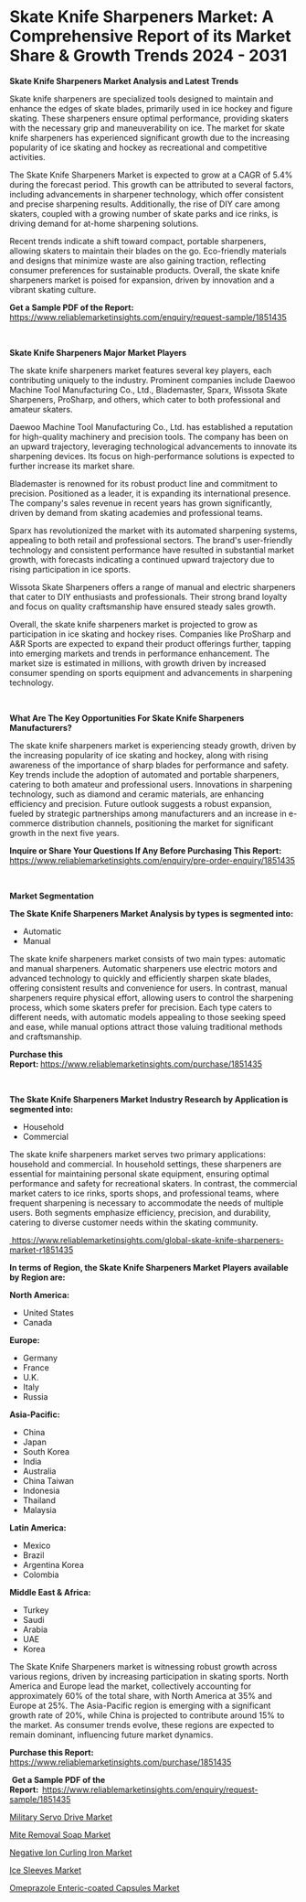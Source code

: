 <p><h1>Skate Knife Sharpeners Market: A Comprehensive Report of its Market Share & Growth Trends 2024 - 2031</h1></p><p><strong>Skate Knife Sharpeners Market Analysis and Latest Trends</strong></p>
<p><p>Skate knife sharpeners are specialized tools designed to maintain and enhance the edges of skate blades, primarily used in ice hockey and figure skating. These sharpeners ensure optimal performance, providing skaters with the necessary grip and maneuverability on ice. The market for skate knife sharpeners has experienced significant growth due to the increasing popularity of ice skating and hockey as recreational and competitive activities. </p><p>The Skate Knife Sharpeners Market is expected to grow at a CAGR of 5.4% during the forecast period. This growth can be attributed to several factors, including advancements in sharpener technology, which offer consistent and precise sharpening results. Additionally, the rise of DIY care among skaters, coupled with a growing number of skate parks and ice rinks, is driving demand for at-home sharpening solutions. </p><p>Recent trends indicate a shift toward compact, portable sharpeners, allowing skaters to maintain their blades on the go. Eco-friendly materials and designs that minimize waste are also gaining traction, reflecting consumer preferences for sustainable products. Overall, the skate knife sharpeners market is poised for expansion, driven by innovation and a vibrant skating culture.</p></p>
<p><strong>Get a Sample PDF of the Report:&nbsp;</strong> <a href="https://www.reliablemarketinsights.com/enquiry/request-sample/1851435?utm_campaign=1264&utm_medium=2&utm_source=Github&utm_content=ia&utm_term=18102024&utm_id=skate-knife-sharpeners">https://www.reliablemarketinsights.com/enquiry/request-sample/1851435</a></p>
<p>&nbsp;</p>
<p><strong>Skate Knife Sharpeners Major Market Players</strong></p>
<p><p>The skate knife sharpeners market features several key players, each contributing uniquely to the industry. Prominent companies include Daewoo Machine Tool Manufacturing Co., Ltd., Blademaster, Sparx, Wissota Skate Sharpeners, ProSharp, and others, which cater to both professional and amateur skaters.</p><p>Daewoo Machine Tool Manufacturing Co., Ltd. has established a reputation for high-quality machinery and precision tools. The company has been on an upward trajectory, leveraging technological advancements to innovate its sharpening devices. Its focus on high-performance solutions is expected to further increase its market share.</p><p>Blademaster is renowned for its robust product line and commitment to precision. Positioned as a leader, it is expanding its international presence. The company's sales revenue in recent years has grown significantly, driven by demand from skating academies and professional teams.</p><p>Sparx has revolutionized the market with its automated sharpening systems, appealing to both retail and professional sectors. The brand's user-friendly technology and consistent performance have resulted in substantial market growth, with forecasts indicating a continued upward trajectory due to rising participation in ice sports.</p><p>Wissota Skate Sharpeners offers a range of manual and electric sharpeners that cater to DIY enthusiasts and professionals. Their strong brand loyalty and focus on quality craftsmanship have ensured steady sales growth.</p><p>Overall, the skate knife sharpeners market is projected to grow as participation in ice skating and hockey rises. Companies like ProSharp and A&R Sports are expected to expand their product offerings further, tapping into emerging markets and trends in performance enhancement. The market size is estimated in millions, with growth driven by increased consumer spending on sports equipment and advancements in sharpening technology.</p></p>
<p>&nbsp;</p>
<p><strong>What Are The Key Opportunities For Skate Knife Sharpeners Manufacturers?</strong></p>
<p><p>The skate knife sharpeners market is experiencing steady growth, driven by the increasing popularity of ice skating and hockey, along with rising awareness of the importance of sharp blades for performance and safety. Key trends include the adoption of automated and portable sharpeners, catering to both amateur and professional users. Innovations in sharpening technology, such as diamond and ceramic materials, are enhancing efficiency and precision. Future outlook suggests a robust expansion, fueled by strategic partnerships among manufacturers and an increase in e-commerce distribution channels, positioning the market for significant growth in the next five years.</p></p>
<p><strong>Inquire or Share Your Questions If Any Before Purchasing This Report:</strong> <a href="https://www.reliablemarketinsights.com/enquiry/pre-order-enquiry/1851435?utm_campaign=1264&utm_medium=2&utm_source=Github&utm_content=ia&utm_term=18102024&utm_id=skate-knife-sharpeners">https://www.reliablemarketinsights.com/enquiry/pre-order-enquiry/1851435</a></p>
<p>&nbsp;</p>
<p><strong>Market Segmentation</strong></p>
<p><strong>The Skate Knife Sharpeners Market Analysis by types is segmented into:</strong></p>
<p><ul><li>Automatic</li><li>Manual</li></ul></p>
<p><p>The skate knife sharpeners market consists of two main types: automatic and manual sharpeners. Automatic sharpeners use electric motors and advanced technology to quickly and efficiently sharpen skate blades, offering consistent results and convenience for users. In contrast, manual sharpeners require physical effort, allowing users to control the sharpening process, which some skaters prefer for precision. Each type caters to different needs, with automatic models appealing to those seeking speed and ease, while manual options attract those valuing traditional methods and craftsmanship.</p></p>
<p><strong>Purchase this Report:&nbsp;</strong><a href="https://www.reliablemarketinsights.com/purchase/1851435?utm_campaign=1264&utm_medium=2&utm_source=Github&utm_content=ia&utm_term=18102024&utm_id=skate-knife-sharpeners">https://www.reliablemarketinsights.com/purchase/1851435</a></p>
<p>&nbsp;</p>
<p><strong>The Skate Knife Sharpeners Market Industry Research by Application is segmented into:</strong></p>
<p><ul><li>Household</li><li>Commercial</li></ul></p>
<p><p>The skate knife sharpeners market serves two primary applications: household and commercial. In household settings, these sharpeners are essential for maintaining personal skate equipment, ensuring optimal performance and safety for recreational skaters. In contrast, the commercial market caters to ice rinks, sports shops, and professional teams, where frequent sharpening is necessary to accommodate the needs of multiple users. Both segments emphasize efficiency, precision, and durability, catering to diverse customer needs within the skating community.</p></p>
<p><a href="https://www.reliablemarketinsights.com/global-skate-knife-sharpeners-market-r1851435?utm_campaign=1264&utm_medium=2&utm_source=Github&utm_content=ia&utm_term=18102024&utm_id=skate-knife-sharpeners">&nbsp;https://www.reliablemarketinsights.com/global-skate-knife-sharpeners-market-r1851435</a></p>
<p><strong>In terms of Region, the Skate Knife Sharpeners Market Players available by Region are:</strong></p>
<p>
    <p> <strong> North America: </strong>
        <ul>
            <li>United States</li>
            <li>Canada</li>
        </ul>
        </p> 
    <p> <strong> Europe: </strong>
        <ul>
            <li>Germany</li>
            <li>France</li>
            <li>U.K.</li>
            <li>Italy</li>
            <li>Russia</li>
        </ul>
        </p> 
    <p> <strong> Asia-Pacific: </strong>
        <ul>
            <li>China</li>
            <li>Japan</li>
            <li>South Korea</li>
            <li>India</li>
            <li>Australia</li>
            <li>China Taiwan</li>
            <li>Indonesia</li>
            <li>Thailand</li>
            <li>Malaysia</li>
        </ul>
        </p> 
    <p> <strong> Latin America: </strong>
        <ul>
            <li>Mexico</li>
            <li>Brazil</li>
            <li>Argentina Korea</li>
            <li>Colombia</li>
        </ul>
        </p> 
    <p> <strong> Middle East & Africa: </strong>
        <ul>
            <li>Turkey</li>
            <li>Saudi</li>
            <li>Arabia</li>
            <li>UAE</li>
            <li>Korea</li>
        </ul>
    </p>
    </p>
<p><p>The Skate Knife Sharpeners market is witnessing robust growth across various regions, driven by increasing participation in skating sports. North America and Europe lead the market, collectively accounting for approximately 60% of the total share, with North America at 35% and Europe at 25%. The Asia-Pacific region is emerging with a significant growth rate of 20%, while China is projected to contribute around 15% to the market. As consumer trends evolve, these regions are expected to remain dominant, influencing future market dynamics.</p></p>
<p><strong>Purchase this Report: </strong><a href="https://www.reliablemarketinsights.com/purchase/1851435?utm_campaign=1264&utm_medium=2&utm_source=Github&utm_content=ia&utm_term=18102024&utm_id=skate-knife-sharpeners">https://www.reliablemarketinsights.com/purchase/1851435</a></p>
<p>&nbsp;<strong>Get a Sample PDF of the Report:&nbsp;&nbsp;</strong><a href="https://www.reliablemarketinsights.com/enquiry/request-sample/1851435?utm_campaign=1264&utm_medium=2&utm_source=Github&utm_content=ia&utm_term=18102024&utm_id=skate-knife-sharpeners">https://www.reliablemarketinsights.com/enquiry/request-sample/1851435</a></p>
<p><strong></strong></p>
<p><p><a href="https://www.linkedin.com/pulse/decoding-military-servo-drive-industry-dynamics-strategic-imperatives-ojmac?utm_campaign=1264&utm_medium=2&utm_source=Github&utm_content=ia&utm_term=18102024&utm_id=skate-knife-sharpeners">Military Servo Drive Market</a></p><p><a href="https://www.linkedin.com/pulse/mite-removal-soap-market-trends-focusing-insight-forecast-hexje?utm_campaign=1264&utm_medium=2&utm_source=Github&utm_content=ia&utm_term=18102024&utm_id=skate-knife-sharpeners">Mite Removal Soap Market</a></p><p><a href="https://www.linkedin.com/pulse/influencing-factors-negative-ion-curling-iron-market-insights-wjkee?utm_campaign=1264&utm_medium=2&utm_source=Github&utm_content=ia&utm_term=18102024&utm_id=skate-knife-sharpeners">Negative Ion Curling Iron Market</a></p><p><a href="https://www.linkedin.com/pulse/ice-sleeves-market-outlook-share-analysis-growth-trends-lbrfc?utm_campaign=1264&utm_medium=2&utm_source=Github&utm_content=ia&utm_term=18102024&utm_id=skate-knife-sharpeners">Ice Sleeves Market</a></p><p><a href="https://github.com/julyju69/Market-Research-Report-List-5/blob/main/omeprazole-enteric-coated-capsules-market.md?utm_campaign=1264&utm_medium=2&utm_source=Github&utm_content=ia&utm_term=18102024&utm_id=skate-knife-sharpeners">Omeprazole Enteric-coated Capsules Market</a></p></p>